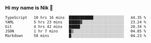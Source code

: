 ### Hi my name is Nik 👋

<!--
**NikDoe/NikDoe** is a ✨ _special_ ✨ repository because its `README.md` (this file) appears on your GitHub profile.

Here are some ideas to get you started:

- 🔭 I’m currently working on ...
- 🌱 I’m currently learning ...
- 👯 I’m looking to collaborate on ...
- 🤔 I’m looking for help with ...
- 💬 Ask me about ...
- 📫 How to reach me: ...
- 😄 Pronouns: ...
- ⚡ Fun fact: ...
-->

<!--START_SECTION:waka-->

```txt
TypeScript   10 hrs 16 mins  ███████████░░░░░░░░░░░░░░   44.35 %
YAML         5 hrs 23 mins   █████▓░░░░░░░░░░░░░░░░░░░   23.24 %
Git          4 hrs 42 mins   █████░░░░░░░░░░░░░░░░░░░░   20.34 %
JSON         1 hr 7 mins     █▒░░░░░░░░░░░░░░░░░░░░░░░   04.85 %
Markdown     58 mins         █░░░░░░░░░░░░░░░░░░░░░░░░   04.23 %
```

<!--END_SECTION:waka-->
